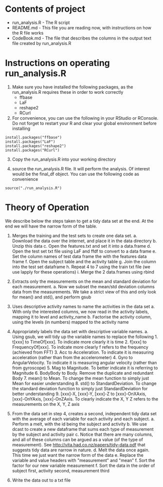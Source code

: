 # Contents of project #

  * run\_analysis.R - The R script 
  * README.md - This file you are reading now, with instructions on how the R file works
  * CodeBook.md - The file that describes the columns in the output text file created by run_analysis.R

# Instructions on operating run_analysis.R #

1. Make sure you have installed the following packages, as the run\_analysis.R requires these in order to work correctly
	* ffbase
	* LaF
	* reshape2
	* RCurl
2. For convenience, you can use the following in your RStudio or RConsole. Do not forget to restart your R and clear your global environment before installing  
```
install.packages("ffbase")  
install.packages("LaF")  
install.packages("reshape2")  
install.packages("RCurl")  
```

3. Copy the run_analysis.R into your working directory

4. source the run_analysis.R file. It will perform the analysis. Of interest would be the final_df object. You can use the following code as convenience  
```
source("./run_analysis.R")
```

# Theory of Operation #

We describe below the steps taken to get a tidy data set at the end. At the end we will have the narrow form of the table.


1. Merges the training and the test sets to create one data set.
	a. Download the data over the internet, and place it in the data directory
	b. Unzip this data
	c. Open the features.txt and set it into a data.frame
	d. Open the test set txt file using LaF and ffdf to convert to a data frame
	e. Set the column names of test data frame the with the features data frame
	f. Open the subject table and the activity table
	g. Join the column into the test set dataframe
	h. Repeat 4 to 7 using the train txt file (we use lapply for these operations)
	i. Merge the 2 data.frames using rbind

2. Extracts only the measurements on the mean and standard deviation for each measurement. 
	a. Now we subset the mean/std deviation columns data from the measurements. We take a strict view of this and only look for mean() and std(), and perform gsub

3. Uses descriptive activity names to name the activities in the data set
	a. With only the interested columns, we now read in the activity labels, mapping it to level and activity_name
	b. Factorise the activity column, using the levels (in numbers) mapped to the activity name

4. Appropriately labels the data set with descriptive variable names. 
	a. Using gsub, we will tidy up the variable names to replace the following
		1. t[xxx] to TimeOf[xxx]. To indicate more clearly it is time
		2. f[xxx] to FrequencyOf[xxx]. To indcate more clearly f refers to the frequency (achieved from FFT)
		3. Acc to Acceleration. To indicate it is measuring acceleration (rather than from the accelerometer)
		4. Gyro to AngularVelocity. To indicate it is measuring angular velocity (rather than from gyroscope)
		5. Mag to Magnitude. To better indicate it is referring to Magnitude
		6. BodyBody to Body. Remove the duplicate and redundant Body
		7. mean() to Mean. To change the mean function to simply just Mean for easier understanding
		8. std() to StandardDeviation. To change the standard deviation function to simply just StandardDeviation for better understanding
		9. [xxx]-X, [xxx]-Y, [xxx]-Z to [xxx]-OnXAxis, [xxx]-OnYAxis, [xxx]-OnZAxis. To clearly indicate the X, Y Z refers to the measurements on the X, Y, Z axis

5. From the data set in step 4, creates a second, independent tidy data set with the average of each variable for each activity and each subject.
	a. Perform a melt, with the id being the subject and activity
	b. We use dcast to create a new dataframe that sums each type of measurement by the subject and activity pair
	c. Notice that there are many columns, and all of these columns can be argued as a value (of the type of measurement). See http://vita.had.co.nz/papers/tidy-data.pdf that suggests tidy data are narrow in nature. 
	d. Melt the data once again. This time we just want the narrow form of the data
	e. Replace the variable and value headers with "measurement" and "mean"
	f. Sort the factor for our new variable measurement
	f. Sort the data in the order of subject first, activity second, measurement third
6. Write the data out to a txt file

